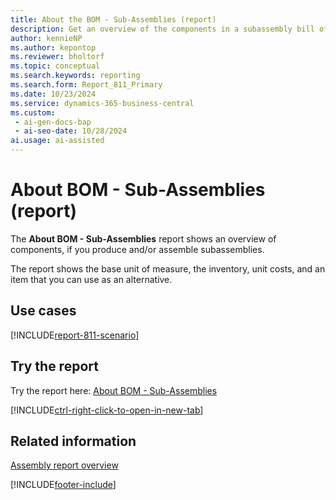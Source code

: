 ```yaml
---
title: About the BOM - Sub-Assemblies (report)
description: Get an overview of the components in a subassembly bill of materials, for both assembly and production.
author: kennieNP
ms.author: kepontop
ms.reviewer: bholtorf
ms.topic: conceptual
ms.search.keywords: reporting
ms.search.form: Report_811_Primary
ms.date: 10/23/2024
ms.service: dynamics-365-business-central
ms.custom:
 - ai-gen-docs-bap
 - ai-seo-date: 10/28/2024
ai.usage: ai-assisted
---
```


# About BOM - Sub-Assemblies (report)

The **About BOM - Sub-Assemblies** report shows an overview of components, if you produce and/or assemble subassemblies.

The report shows the base unit of measure, the inventory, unit costs, and an item that you can use as an alternative.

## Use cases

[!INCLUDE[report-811-scenario](../includes/report-811-scenario-include.md)]

<!-- 

Prompt

Below is a report in an ERP system. Provide 3-4 use cases for different personas working with fixed asset management or finance for fixed assets.

Format like this:    
  
As a <persona>, use the report to    
* use case 1  
* use case 2    

Do not capitalize the persona names. 

Do not start lines with "Use the data to"

## Report name
About BOM - Sub-Assemblies

## Report description
The *About BOM - Sub-Assemblies* report shows an overview about components (if you produce and/or assemble sub-assemblies).
The report shows you the base unit of measure, the inventory, unit costs, and an alternative item number.

### What the report does

### Use cases
Get an overview about the needed components for a sub-assembly bill of material (BOM), both for assembly and for production.

Please include your data sources and URLs

-->

## Try the report

Try the report here: [About BOM - Sub-Assemblies](https://businesscentral.dynamics.com?report=811)

[!INCLUDE[ctrl-right-click-to-open-in-new-tab](../includes/ctrl-right-click-to-open-in-new-tab.md)]

## Related information

[Assembly report overview](../assembly-reports.md)  

[!INCLUDE[footer-include](../includes/footer-banner.md)]